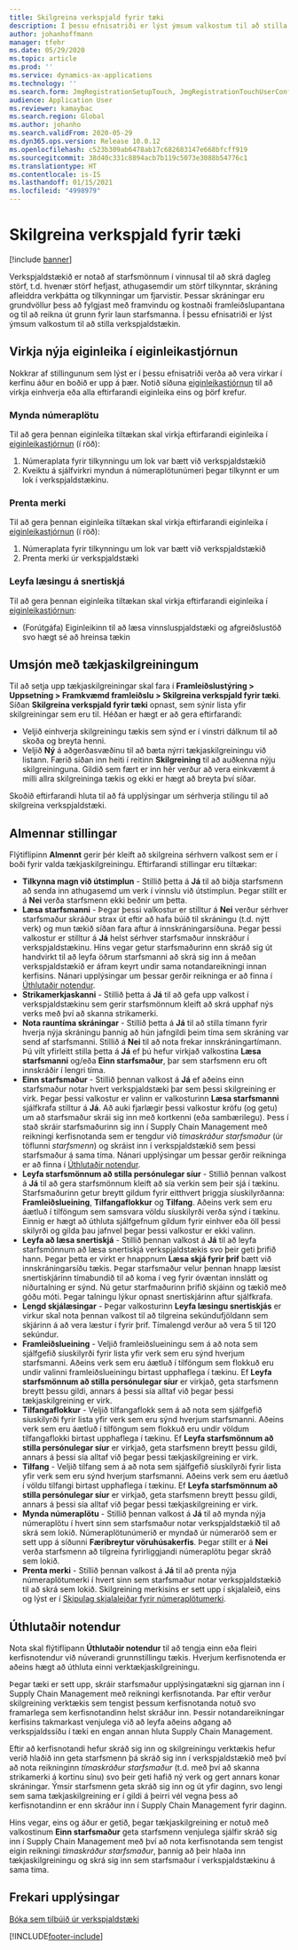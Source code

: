 ```yaml
---
title: Skilgreina verkspjald fyrir tæki
description: Í þessu efnisatriði er lýst ýmsum valkostum til að stilla verkspjaldstækið.
author: johanhoffmann
manager: tfehr
ms.date: 05/29/2020
ms.topic: article
ms.prod: ''
ms.service: dynamics-ax-applications
ms.technology: ''
ms.search.form: JmgRegistrationSetupTouch, JmgRegistrationTouchUserConfiguration
audience: Application User
ms.reviewer: kamaybac
ms.search.region: Global
ms.author: johanho
ms.search.validFrom: 2020-05-29
ms.dyn365.ops.version: Release 10.0.12
ms.openlocfilehash: c523b309ab6478ab17c682683147e668bfcff919
ms.sourcegitcommit: 38d40c331c8894acb7b119c5073e3088b54776c1
ms.translationtype: HT
ms.contentlocale: is-IS
ms.lasthandoff: 01/15/2021
ms.locfileid: "4998979"
---
```

# <a name="configure-job-card-for-devices"></a>Skilgreina verkspjald fyrir tæki

[!include [banner](../includes/banner.md)]

Verkspjaldstækið er notað af starfsmönnum í vinnusal til að skrá dagleg störf, t.d. hvenær störf hefjast, athugasemdir um störf tilkynntar, skráning afleiddra verkþátta og tilkynningar um fjarvistir. Þessar skráningar eru grundvöllur þess að fylgjast með framvindu og kostnaði framleiðslupantana og til að reikna út grunn fyrir laun starfsmanna. Í þessu efnisatriði er lýst ýmsum valkostum til að stilla verkspjaldstækin.

## <a name="enable-new-features-in-feature-management"></a>Virkja nýja eiginleika í eiginleikastjórnun

Nokkrar af stillingunum sem lýst er í þessu efnisatriði verða að vera virkar í kerfinu áður en boðið er upp á þær. Notið síðuna [eiginleikastjórnun](../../fin-ops-core/fin-ops/get-started/feature-management/feature-management-overview.md) til að virkja einhverja eða alla eftirfarandi eiginleika eins og þörf krefur.

### <a name="generate-license-plate"></a>Mynda númeraplötu

Til að gera þennan eiginleika tiltækan skal virkja eftirfarandi eiginleika í [eiginleikastjórnun](../../fin-ops-core/fin-ops/get-started/feature-management/feature-management-overview.md) (í röð):

1. Númeraplata fyrir tilkynningu um lok var bætt við verkspjaldstækið
1. Kveiktu á sjálfvirkri myndun á númeraplötunúmeri þegar tilkynnt er um lok í verkspjaldstækinu.

### <a name="print-label"></a>Prenta merki

Til að gera þennan eiginleika tiltækan skal virkja eftirfarandi eiginleika í [eiginleikastjórnun](../../fin-ops-core/fin-ops/get-started/feature-management/feature-management-overview.md) (í röð):

1. Númeraplata fyrir tilkynningu um lok var bætt við verkspjaldstækið
1. Prenta merki úr verkspjaldstæki

### <a name="allow-locking-of-touch-screen"></a>Leyfa læsingu á snertiskjá

Til að gera þennan eiginleika tiltækan skal virkja eftirfarandi eiginleika í [eiginleikastjórnun](../../fin-ops-core/fin-ops/get-started/feature-management/feature-management-overview.md):

- (Forútgáfa) Eiginleikinn til að læsa vinnsluspjaldstæki og afgreiðslustöð svo hægt sé að hreinsa tækin

## <a name="manage-your-device-configurations"></a>Umsjón með tækjaskilgreiningum

Til að setja upp tækjaskilgreiningar skal fara í **Framleiðslustýring > Uppsetning > Framkvæmd framleiðslu > Skilgreina verkspjald fyrir tæki**. Síðan **Skilgreina verkspjald fyrir tæki** opnast, sem sýnir lista yfir skilgreiningar sem eru til. Héðan er hægt er að gera eftirfarandi: 

- Veljið einhverja skilgreiningu tækis sem sýnd er í vinstri dálknum til að skoða og breyta henni.
- Veljið **Ný** á aðgerðasvæðinu til að bæta nýrri tækjaskilgreiningu við listann. Færið síðan inn heiti í reitinn **Skilgreining** til að auðkenna nýju skilgreininguna. Gildið sem fært er inn hér verður að vera einkvæmt á milli allra skilgreininga tækis og ekki er hægt að breyta því síðar.

Skoðið eftirfarandi hluta til að fá upplýsingar um sérhverja stilingu til að skilgreina verkspjaldstæki.

## <a name="general-settings"></a>Almennar stillingar

Flýtiflipinn **Almennt** gerir þér kleift að skilgreina sérhvern valkost sem er í boði fyrir valda tækjaskilgreiningu. Eftirfarandi stillingar eru tiltækar:

- **Tilkynna magn við útstimplun** - Stillið þetta á **Já** til að biðja starfsmenn að senda inn athugasemd um verk í vinnslu við útstimplun. Þegar stillt er á **Nei** verða starfsmenn ekki beðnir um þetta.
- **Læsa starfsmanni** - Þegar þessi valkostur er stilltur á **Nei** verður sérhver starfsmaður skráður strax út eftir að hafa búið til skráningu (t.d. nýtt verk) og mun tækið síðan fara aftur á innskráningarsíðuna. Þegar þessi valkostur er stilltur á **Já** helst sérhver starfsmaður innskráður í verkspjaldstækinu. Hins vegar getur starfsmaðurinn enn skráð sig út handvirkt til að leyfa öðrum starfsmanni að skrá sig inn á meðan verkspjaldstækið er áfram keyrt undir sama notandareikningi innan kerfisins. Nánari upplýsingar um þessar gerðir reikninga er að finna í [Úthlutaðir notendur](#assigned-users).
- **Strikamerkjaskanni** - Stillið þetta á **Já** til að gefa upp valkost í verkspjaldstækinu sem gerir starfsmönnum kleift að skrá upphaf nýs verks með því að skanna strikamerki.
- **Nota rauntíma skráningar** - Stillið þetta á **Já** til að stilla tímann fyrir hverja nýja skráningu þannig að hún jafngildi þeim tíma sem skráning var send af starfsmanni. Stillið á **Nei** til að nota frekar innskráningartímann. Þú vilt yfirleitt stilla þetta á **Já** ef þú hefur virkjað valkostina **Læsa starfsmanni** og/eða **Einn starfsmaður**, þar sem starfsmenn eru oft innskráðir í lengri tíma.
- **Einn starfsmaður** - Stillið þennan valkost á **Já** ef aðeins einn starfsmaður notar hvert verkspjaldstæki þar sem þessi skilgreining er virk. Þegar þessi valkostur er valinn er valkosturinn **Læsa starfsmanni** sjálfkrafa stilltur á **Já**. Að auki fjarlægir þessi valkostur kröfu (og getu) um að starfsmaður skrái sig inn með kortkenni (eða sambærilegu). Þess í stað skráir starfsmaðurinn sig inn í Supply Chain Management með reikningi kerfisnotanda sem er tengdur við *tímaskráður starfsmaður* (úr töflunni *starfsmenn*) og skráist inn í verkspjaldstækið sem þessi starfsmaður á sama tíma.  Nánari upplýsingar um þessar gerðir reikninga er að finna í [Úthlutaðir notendur](#assigned-users).
- **Leyfa starfsmönnum að stilla persónulegar síur** - Stillið þennan valkost á **Já** til að gera starfsmönnum kleift að sía verkin sem þeir sjá í tækinu. Starfsmaðurinn getur breytt gildum fyrir eitthvert þriggja síuskilyrðanna: **Framleiðslueining**, **Tilfangaflokkur** og **Tilfang**. Aðeins verk sem eru áætluð í tilföngum sem samsvara völdu síuskilyrði verða sýnd í tækinu. Einnig er hægt að úthluta sjálfgefnum gildum fyrir einhver eða öll þessi skilyrði og gilda þau jafnvel þegar þessi valkostur er ekki valinn.
- **Leyfa að læsa snertiskjá** - Stillið þennan valkost á **Já** til að leyfa starfsmönnum að læsa snertiskjá verkspjaldstækis svo þeir geti þrifið hann. Þegar þetta er virkt er hnappnum **Læsa skjá fyrir þrif** bætt við innskráningarsíðu tækis. Þegar starfsmaður velur þennan hnapp læsist snertiskjárinn tímabundið til að koma í veg fyrir óvæntan innslátt og niðurtalning er sýnd. Nú getur starfmaðurinn þrifið skjáinn og tækið með góðu móti. Þegar talningu lýkur opnast snertiskjárinn aftur sjálfkrafa.
- **Lengd skjálæsingar** - Þegar valkosturinn **Leyfa læsingu snertiskjás** er virkur skal nota þennan valkost til að tilgreina sekúndufjöldann sem skjárinn á að vera læstur í fyrir þrif. Tímalengd verður að vera 5 til 120 sekúndur.
- **Framleiðslueining** - Veljið framleiðslueiningu sem á að nota sem sjálfgefið síuskilyrði fyrir lista yfir verk sem eru sýnd hverjum starfsmanni. Aðeins verk sem eru áætluð í tilföngum sem flokkuð eru undir valinni framleiðslueiningu birtast upphaflega í tækinu. Ef **Leyfa starfsmönnum að stilla persónulegar síur** er virkjað, geta starfsmenn breytt þessu gildi, annars á þessi sía alltaf við þegar þessi tækjaskilgreining er virk.
- **Tilfangaflokkur** - Veljið tilfangaflokk sem á að nota sem sjálfgefið síuskilyrði fyrir lista yfir verk sem eru sýnd hverjum starfsmanni. Aðeins verk sem eru áætluð í tilföngum sem flokkuð eru undir völdum tilfangaflokki birtast upphaflega í tækinu. Ef **Leyfa starfsmönnum að stilla persónulegar síur** er virkjað, geta starfsmenn breytt þessu gildi, annars á þessi sía alltaf við þegar þessi tækjaskilgreining er virk.
- **Tilfang** - Veljið tilfang sem á að nota sem sjálfgefið síuskilyrði fyrir lista yfir verk sem eru sýnd hverjum starfsmanni. Aðeins verk sem eru áætluð í völdu tilfangi birtast upphaflega í tækinu. Ef **Leyfa starfsmönnum að stilla persónulegar síur** er virkjað, geta starfsmenn breytt þessu gildi, annars á þessi sía alltaf við þegar þessi tækjaskilgreining er virk.
- **Mynda númeraplötu** - Stillið þennan valkost á **Já** til að mynda nýja númeraplötu í hvert sinn sem starfsmaður notar verkspjaldstækið til að skrá sem lokið. Númeraplötunúmerið er myndað úr númeraröð sem er sett upp á síðunni **Færibreytur vöruhúsakerfis**. Þegar stillt er á **Nei** verða starfsmenn að tilgreina fyrirliggjandi númeraplötu þegar skráð sem lokið.
- **Prenta merki** - Stillið þennan valkost á **Já** til að prenta nýja númeraplötumerki í hvert sinn sem starfsmaður notar verkspjaldstækið til að skrá sem lokið. Skilgreining merkisins er sett upp í skjalaleið, eins og lýst er í [Skipulag skjalaleiðar fyrir númeraplötumerki](../warehousing/document-routing-layout-for-license-plates.md).

<a name="assigned-users"></a>

## <a name="assigned-users"></a>Úthlutaðir notendur

Nota skal flýtiflipann **Úthlutaðir notendur** til að tengja einn eða fleiri kerfisnotendur við núverandi grunnstillingu tækis. Hverjum kerfisnotenda er aðeins hægt að úthluta einni verktækjaskilgreiningu.

Þegar tæki er sett upp, skráir starfsmaður upplýsingatækni sig gjarnan inn í Supply Chain Management með reikningi kerfisnotanda. Þar eftir verður skilgreining verktækis sem tengist þessum kerfisnotanda notuð svo framarlega sem kerfisnotandinn helst skráður inn. Þessir notandareikningar kerfisins takmarkast venjulega við að leyfa aðeins aðgang að verkspjaldssíðu í tæki en engan annan hluta Supply Chain Management.

Eftir að kerfisnotandi hefur skráð sig inn og skilgreiningu verktækis hefur verið hlaðið inn geta starfsmenn þá skráð sig inn í verkspjaldstækið með því að nota reikninginn *tímaskráður starfsmaður* (t.d. með því að skanna strikamerki á kortinu sínu) svo þeir geti hafið ný verk og gert annars konar skráningar. Ýmsir starfsmenn geta skráð sig inn og út yfir daginn, svo lengi sem sama tækjaskilgreining er í gildi á þeirri vél vegna þess að kerfisnotandinn er enn skráður inn í Supply Chain Management fyrir daginn.

Hins vegar, eins og áður er getið, þegar tækjaskilgreining er notuð með valkostinum **Einn starfsmaður** geta starfsmenn venjulega sjálfir skráð sig inn í Supply Chain Management með því að nota kerfisnotanda sem tengist eigin reikningi *tímaskráður starfsmaður*, þannig að þeir hlaða inn tækjaskilgreiningu og skrá sig inn sem starfsmaður í verkspjaldstækinu á sama tíma.

## <a name="additional-resources"></a>Frekari upplýsingar

[Bóka sem tilbúið úr verkspjaldstæki](report-finished-job-device.md)


[!INCLUDE[footer-include](../../includes/footer-banner.md)]